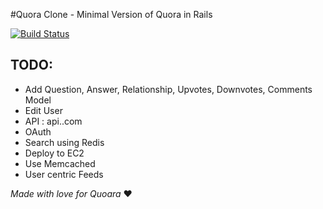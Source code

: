 #Quora Clone - Minimal Version of Quora in Rails

[![Build Status](https://travis-ci.org/ksashikumar/QuoraClone.svg?branch=master)][travis]

[travis]: https://travis-ci.org/ksashikumar/QuoraClone

## TODO:

  * Add Question, Answer, Relationship, Upvotes, Downvotes, Comments Model
  * Edit User 
  * API : api.<appurl>.com
  * OAuth
  * Search using Redis
  * Deploy to EC2
  * Use Memcached 
  * User centric Feeds

_Made with love for Quoara_ :heart:
